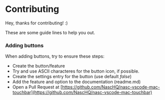 # Contributing

Hey, thanks for contributing! :)

These are some guide lines to help you out.

### Adding buttons

When adding buttons, try to ensure these steps:

- Create the button/feature
- Try and use ASCII characteres for the button icon, if possible.
- Create the settings entry for the button (use default _false_)
- Add the feature and option to the documentation (readme.md)
- Open a Pull Request at [https://github.com/NascHQ/nasc-vscode-mac-touchbar](https://github.com/NascHQ/nasc-vscode-mac-touchbar)